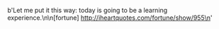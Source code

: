 b'Let me put it this way: today is going to be a learning experience.\n\n[fortune] http://iheartquotes.com/fortune/show/955\n'